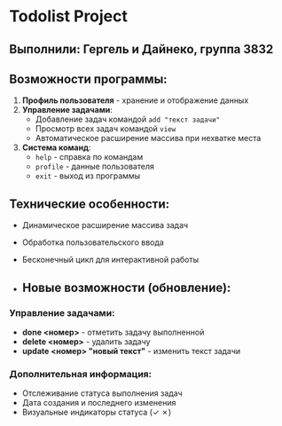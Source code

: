 # Todolist Project

## Выполнили: Гергель и Дайнеко, группа 3832

## Возможности программы:

1. **Профиль пользователя** - хранение и отображение данных
2. **Управление задачами**:
   - Добавление задач командой `add "текст задачи"`
   - Просмотр всех задач командой `view`
   - Автоматическое расширение массива при нехватке места
3. **Система команд**:
   - `help` - справка по командам
   - `profile` - данные пользователя  
   - `exit` - выход из программы

## Технические особенности:
- Динамическое расширение массива задач
- Обработка пользовательского ввода

- Бесконечный цикл для интерактивной работы
- ## Новые возможности (обновление):

### Управление задачами:
- **done <номер>** - отметить задачу выполненной
- **delete <номер>** - удалить задачу
- **update <номер> "новый текст"** - изменить текст задачи

### Дополнительная информация:
- Отслеживание статуса выполнения задач
- Дата создания и последнего изменения
- Визуальные индикаторы статуса (✓ ✗)
